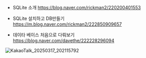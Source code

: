 * SQLite 소개
https://blog.naver.com/rickman2/220200401553


* SQLite 설치하고 DB만들기
https://m.blog.naver.com/rickman2/222850909657

* 데이타 베이스 처음으로 다뤄보기
https://blog.naver.com/davethe/222228296094


![KakaoTalk_20250317_202115792](https://github.com/user-attachments/assets/e020f459-9455-46ec-a120-e9d9b5aaaa13)
